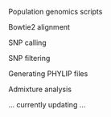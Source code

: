Population genomics scripts


Bowtie2 alignment

SNP calling

SNP filtering

Generating PHYLIP files

Admixture analysis


... currently updating ...
